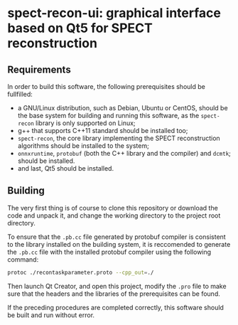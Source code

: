 # spect-recon-ui: graphical interface based on Qt5 for SPECT reconstruction

## Requirements
In order to build this software, the following prerequisites should be 
fullfilled:
- a GNU/Linux distribution, such as Debian, Ubuntu or CentOS, should be the
base system for building and running this software, as the `spect-recon` library
is only supported on Linux;
- g++ that supports C++11 standard should be installed too;
- `spect-recon`, the core library implementing the SPECT reconstruction
algorithms should be installed to the system;
- `onnxruntime`, `protobuf` (both the C++ library and the compiler) and `dcmtk`;
should be installed.
- and last, Qt5 should be installed.

## Building
The very first thing is of course to clone this repository or download the code
and unpack it, and change the working directory to the project root directory.

To ensure that the `.pb.cc` file generated by protobuf compiler is consistent to
the library installed on the building system, it is reccomended to generate the
`.pb.cc` file with the installed protobuf compiler using the following command:
```bash
protoc ./recontaskparameter.proto --cpp_out=./
```

Then launch Qt Creator, and open this project, modify the `.pro` file to make
sure that the headers and the libraries of the prerequisites can be found.

If the preceding procedures are completed correctly, this software should
be built and run without error.